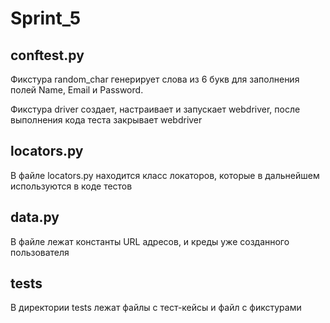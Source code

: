 # Sprint_5 

## conftest.py
Фикстура random_char генерирует слова из 6 букв для заполнения полей Name, Email и Password.

Фикстура driver создает, настраивает и запускает webdriver, после выполнения кода теста закрывает webdriver

## locators.py
В файле locators.py находится класс локаторов, которые в дальнейшем используются в коде тестов

## data.py
В файле лежат константы URL адресов, и креды уже созданного пользователя

## tests
В директории tests лежат файлы с тест-кейсы и файл с фикстурами
